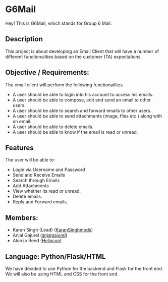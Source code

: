 # G6Mail

Hey! This is G6Mail, which stands for Group 6 Mail.

## Description
This project is about developing an Email Client that will have a number of different functionalities based on the customer (TA) expectations.

## Objective / Requirements:
  The email client will perform the following functionailites.
   * A user should be able to login into his account to access his emails.
   * A user should be able to compose, edit and send an email to other users.
   * A user should be able to search and forward emails to other users.
   * A user should be able to send attachments (image, files etc.) along with an email.
   * A user should be able to delete emails.
   * A user should be able to know if the email is read or unread.

## Features
  The user will be able to:
  * Login via Username and Password
  * Send and Receive Emails
  * Search through Emails
  * Add Attachments
  * View whether its read or unread.
  * Delete emails.
  * Reply and Forward emails.

## Members:
* Karan Singh (Lead) ([KaranSinghmods](https://github.com/KaranSinghmods))
* Anjal Gajurel ([anjalgajurel](https://github.com/anjalgajurel))
* Alonzo Reed ([Helixcon](https://github.com/Helixcon))

## Language: Python/Flask/HTML
  We have decided to use Python for the backend and Flask for the front end. We will also be using HTML and CSS for the front end. 
